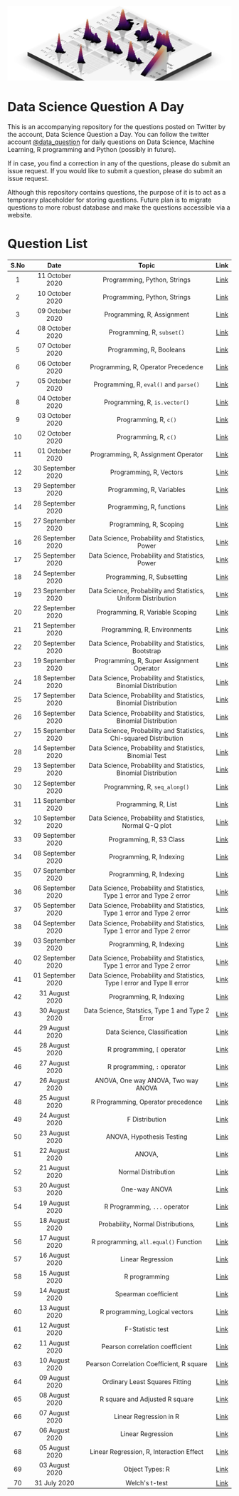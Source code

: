 ![](logo.png)
# Data Science Question A Day

This is an accompanying repository for the questions posted on Twitter by the account, Data Science Question a Day. You can follow the twitter account [@data_question](https://twitter.com/data_question) for daily questions on Data Science, Machine Learning, R programming and Python (possibly in future).

If in case, you find a correction in any of the questions, please do submit an issue request. If you would like to submit a question, please do submit an issue request.

Although this repository contains questions, the purpose of it is to act as a temporary placeholder for storing questions. Future plan is to migrate questions to more robust database and make the questions accessible via a website.

# Question List

|S.No|Date|Topic|Link|
|:---:|:---:|:---:|:---:|
|1|11 October 2020|Programming,  Python,  Strings|[Link](./questions/q_11102020.md)|
|2|10 October 2020|Programming,  Python,  Strings|[Link](./questions/q_10102020.md)|
|3|09 October 2020|Programming,  R,  Assignment|[Link](./questions/q_09102020.md)|
|4|08 October 2020|Programming,  R,  `subset()`|[Link](./questions/q_08102020.md)|
|5|07 October 2020|Programming,  R,  Booleans|[Link](./questions/q_07102020.md)|
|6|06 October 2020|Programming,  R,  Operator Precedence|[Link](./questions/q_06102020.md)|
|7|05 October 2020|Programming,  R,  `eval()` and `parse()`|[Link](./questions/q_05102020.md)|
|8|04 October 2020|Programming,  R,  `is.vector()`|[Link](./questions/q_04102020.md)|
|9|03 October 2020|Programming,  R,  `c()`|[Link](./questions/q_03102020.md)|
|10|02 October 2020|Programming,  R,  `c()`|[Link](./questions/q_02102020.md)|
|11|01 October 2020|Programming,  R,  Assignment Operator|[Link](./questions/q_01102020.md)|
|12|30 September 2020|Programming,  R,  Vectors|[Link](./questions/q_30092020.md)|
|13|29 September 2020|Programming,  R,  Variables|[Link](./questions/q_29092020.md)|
|14|28 September 2020|Programming,  R,  functions|[Link](./questions/q_28092020.md)|
|15|27 September 2020|Programming,  R,  Scoping|[Link](./questions/q_27092020.md)|
|16|26 September 2020|Data Science,  Probability and Statistics,  Power|[Link](./questions/q_26092020.md)|
|17|25 September 2020|Data Science,  Probability and Statistics,  Power|[Link](./questions/q_25092020.md)|
|18|24 September 2020|Programming,  R,  Subsetting|[Link](./questions/q_24092020.md)|
|19|23 September 2020|Data Science,  Probability and Statistics,  Uniform Distribution|[Link](./questions/q_23092020.md)|
|20|22 September 2020|Programming,  R,  Variable Scoping|[Link](./questions/q_22092020.md)|
|21|21 September 2020|Programming,  R,  Environments|[Link](./questions/q_21092020.md)|
|22|20 September 2020|Data Science,  Probability and Statistics,  Bootstrap|[Link](./questions/q_20092020.md)|
|23|19 September 2020|Programming,  R,  Super Assignment Operator|[Link](./questions/q_19092020.md)|
|24|18 September 2020|Data Science,  Probability and Statistics,  Binomial Distribution|[Link](./questions/q_18092020.md)|
|25|17 September 2020|Data Science,  Probability and Statistics,  Binomial Distribution|[Link](./questions/q_17092020.md)|
|26|16 September 2020|Data Science,  Probability and Statistics,  Binomial Distribution|[Link](./questions/q_16092020.md)|
|27|15 September 2020|Data Science,  Probability and Statistics,  Chi-squared Distribution|[Link](./questions/q_15092020.md)|
|28|14 September 2020|Data Science,  Probability and Statistics,  Binomial Test|[Link](./questions/q_14092020.md)|
|29|13 September 2020|Data Science,  Probability and Statistics,  Binomial Distribution|[Link](./questions/q_13092020.md)|
|30|12 September 2020|Programming,  R,  `seq_along()`|[Link](./questions/q_12092020.md)|
|31|11 September 2020|Programming,  R,  List|[Link](./questions/q_11092020.md)|
|32|10 September 2020|Data Science,  Probability and Statistics,  Normal Q-Q plot|[Link](./questions/q_10092020.md)|
|33|09 September 2020|Programming,  R,  S3 Class|[Link](./questions/q_09092020.md)|
|34|08 September 2020|Programming,  R,  Indexing|[Link](./questions/q_08092020.md)|
|35|07 September 2020|Programming,  R,  Indexing|[Link](./questions/q_07092020.md)|
|36|06 September 2020|Data Science,  Probability and Statistics,  Type 1 error and Type 2 error|[Link](./questions/q_06092020.md)|
|37|05 September 2020|Data Science,  Probability and Statistics,  Type 1 error and Type 2 error|[Link](./questions/q_05092020.md)|
|38|04 September 2020|Data Science,  Probability and Statistics,  Type 1 error and Type 2 error|[Link](./questions/q_04092020.md)|
|39|03 September 2020|Programming,  R,  Indexing|[Link](./questions/q_03092020.md)|
|40|02 September 2020|Data Science,  Probability and Statistics,  Type 1 error and Type 2 error|[Link](./questions/q_02092020.md)|
|41|01 September 2020|Data Science,  Probability and Statistics,  Type I error and Type II error|[Link](./questions/q_01092020.md)|
|42|31 August 2020|Programming,  R,  Indexing|[Link](./questions/q_31082020.md)|
|43|30 August 2020|Data Science,  Statstics,  Type 1 and Type 2 Error|[Link](./questions/q_30082020.md)|
|44|29 August 2020|Data Science,  Classification|[Link](./questions/q_29082020.md)|
|45|28 August 2020|R programming,  `[` operator|[Link](./questions/q_28082020.md)|
|46|27 August 2020|R programming,  `:` operator|[Link](./questions/q_27082020.md)|
|47|26 August 2020|ANOVA,  One way ANOVA,  Two way ANOVA|[Link](./questions/q_26082020.md)|
|48|25 August 2020|R Programming,  Operator precedence|[Link](./questions/q_25082020.md)|
|49|24 August 2020|F Distribution|[Link](./questions/q_24082020.md)|
|50|23 August 2020|ANOVA,  Hypothesis Testing|[Link](./questions/q_23082020.md)|
|51|22 August 2020|ANOVA, 	|[Link](./questions/q_22082020.md)|
|52|21 August 2020|Normal Distribution|[Link](./questions/q_21082020.md)|
|53|20 August 2020|One-way ANOVA|[Link](./questions/q_20082020.md)|
|54|19 August 2020|R Programming,  `...` operator|[Link](./questions/q_19082020.md)|
|55|18 August 2020|Probability,  Normal Distributions, 	|[Link](./questions/q_18082020.md)|
|56|17 August 2020|R programming,  `all.equal()` Function|[Link](./questions/q_17082020.md)|
|57|16 August 2020|Linear Regression|[Link](./questions/q_16082020.md)|
|58|15 August 2020|R programming|[Link](./questions/q_15082020.md)|
|59|14 August 2020|Spearman coefficient|[Link](./questions/q_14082020.md)|
|60|13 August 2020|R programming,  Logical vectors|[Link](./questions/q_13082020.md)|
|61|12 August 2020|F-Statistic test|[Link](./questions/q_12082020.md)|
|62|11 August 2020|Pearson correlation coefficient|[Link](./questions/q_11082020.md)|
|63|10 August 2020|Pearson Correlation Coefficient,  R square|[Link](./questions/q_10082020.md)|
|64|09 August 2020|Ordinary Least Squares Fitting|[Link](./questions/q_09082020.md)|
|65|08 August 2020|R square and Adjusted R square|[Link](./questions/q_08082020.md)|
|66|07 August 2020|Linear Regression in R|[Link](./questions/q_07082020.md)|
|67|06 August 2020|Linear Regression|[Link](./questions/q_06082020.md)|
|68|05 August 2020|Linear Regression,  R,  Interaction Effect|[Link](./questions/q_05082020.md)|
|69|03 August 2020|Object Types: R|[Link](./questions/q_03082020.md)|
|70|31 July 2020|Welch's t-test|[Link](./questions/q_31072020.md)|
